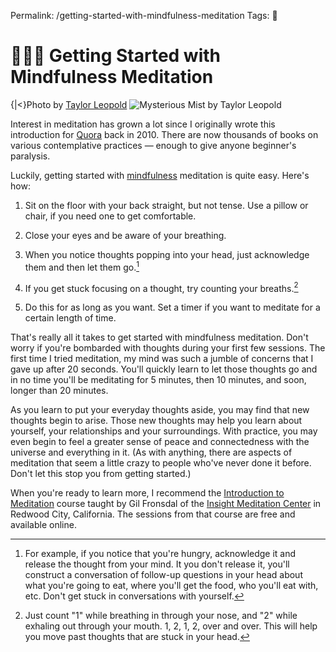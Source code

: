 Permalink: /getting-started-with-mindfulness-meditation
Tags: 📄

# 🧘🏻‍♀️ Getting Started with Mindfulness Meditation

{|<}Photo by [Taylor Leopold](https://unsplash.com/photos/COE-CIGj8VA)
![Mysterious Mist by Taylor Leopold](/media/_taylor-leopold-506-unsplash-edited.jpg) 

Interest in meditation has grown a lot since I originally wrote this introduction for [Quora](https://www.quora.com/How-do-I-learn-some-simple-practical-ways-of-doing-meditation/answer/Brad-Lauster) back in 2010. There are now thousands of books on various contemplative practices — enough to give anyone beginner's paralysis.

Luckily, getting started with [mindfulness](https://en.wikipedia.org/wiki/Mindfulness) meditation is quite easy. Here's how:
 
1. Sit on the floor with your back straight, but not tense. Use a pillow or chair, if you need one to get comfortable.

2. Close your eyes and be aware of your breathing. 

3. When you notice thoughts popping into your head, just acknowledge them and then let them go.[^1] 

4. If you get stuck focusing on a thought, try counting your breaths.[^2] 

5. Do this for as long as you want. Set a timer if you want to meditate for a certain length of time. 

That's really all it takes to get started with mindfulness meditation. Don't worry if you're bombarded with thoughts during your first few sessions. The first time I tried meditation, my mind was such a jumble of concerns that I gave up after 20 seconds. You'll quickly learn to let those thoughts go and in no time you'll be meditating for 5 minutes, then 10 minutes, and soon, longer than 20 minutes. 

As you learn to put your everyday thoughts aside, you may find that new thoughts begin to arise. Those new thoughts may help you learn about yourself, your relationships and your surroundings. With practice, you may even begin to feel a greater sense of peace and connectedness with the universe and everything in it. (As with anything, there are aspects of meditation that seem a little crazy to people who've never done it before. Don't let this stop you from getting started.) 

When you're ready to learn more, I recommend the [Introduction to Meditation](http://www.audiodharma.org/series/1/talk/1762/) course taught by Gil Fronsdal of the [Insight Meditation Center](http://www.insightmeditationcenter.org/) in Redwood City, California. The sessions from that course are free and available online.

[^1]: For example, if you notice that you're hungry, acknowledge it and release the thought from your mind. It you don't release it, you'll construct a conversation of follow-up questions in your head about what you're going to eat, where you'll get the food, who you'll eat with, etc. Don't get stuck in conversations with yourself. 

[^2]: Just count "1" while breathing in through your nose, and "2" while exhaling out through your mouth. 1, 2, 1, 2, over and over. This will help you move past thoughts that are stuck in your head. 

